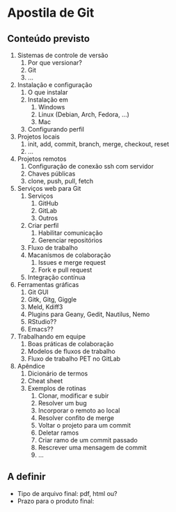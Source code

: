 # Apostila de Git

## Conteúdo previsto

1. Sistemas de controle de versão
   1. Por que versionar?
   2. Git
   3. ...
2. Instalação e configuração
   1. O que instalar
   2. Instalação em
      1. Windows
      2. Linux (Debian, Arch, Fedora, ...)
      3. Mac
   3. Configurando perfil
3. Projetos locais
   1. init, add, commit, branch, merge, checkout, reset
   2. ...
4. Projetos remotos
   1. Configuração de conexão ssh com servidor
   2. Chaves públicas
   3. clone, push, pull, fetch
5. Serviços web para Git
   1. Serviços
      1. GitHub
      2. GitLab
      3. Outros
   2. Criar perfil
      1. Habilitar comunicação
      2. Gerenciar repositórios
   3. Fluxo de trabalho
   4. Macanísmos de colaboração
      1. Issues e merge request
      2. Fork e pull request
   5. Integração contínua
6. Ferramentas gráficas
   1. Git GUI
   2. Gitk, Gitg, Giggle
   3. Meld, Kdiff3
   4. Plugins para Geany, Gedit, Nautilus, Nemo
   5. RStudio??
   6. Emacs??
7. Trabalhando em equipe
   1. Boas práticas de colaboração
   2. Modelos de fluxos de trabalho
   3. Fluxo de trabalho PET no GitLab
8. Apêndice
   1. Dicionário de termos
   2. Cheat sheet
   3. Exemplos de rotinas
      1. Clonar, modificar e subir
      2. Resolver um bug
      3. Incorporar o remoto ao local
      4. Resolver confito de merge
      5. Voltar o projeto para um commit
      6. Deletar ramos
      7. Criar ramo de um commit passado
      8. Rescrever uma mensagem de commit
      9. ...

## A definir

  * Tipo de arquivo final: pdf, html ou?
  * Prazo para o produto final:
